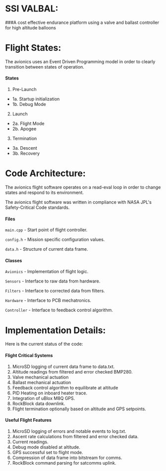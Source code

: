 # SSI VALBAL:
###A cost effective endurance platform using a valve and ballast controller for high altitude balloons

# Flight States:
The avionics uses an Event Driven Programming model in order to clearly transition between states of operation.

#### States
1. Pre-Launch  
 - 1a. Startup initialization
 - 1b. Debug Mode
2. Launch
 - 2a. Flight Mode
 - 2b. Apogee
3. Termination
 - 3a. Descent
 - 3b. Recovery

# Code Architecture:
The avionics flight software operates on a read-eval loop in order to change states and respond to its environment.

The avionics flight software was written in compliance with NASA JPL's  Safety-Critical Code standards.

#### Files
`main.cpp` - Start point of flight controller.

`config.h` - Mission specific configuration values.

`data.h` - Structure of current data frame.

#### Classes
`Avionics` - Implementation of flight logic.

`Sensors` - Interface to raw data from hardware.

`Filters` - Interface to corrected data from filters.

`Hardware` - Interface to PCB mechatronics.

`Controller` - Interface to feedback control algorithm.

# Implementation Details:
Here is the current status of the code:

#### Flight Critical Systems
1. MicroSD logging of current data frame to data.txt.
2. Altitude readings from filtered and error checked BMP280.
3. Valve mechanical actuation
4. Ballast mechanical actuation
5. Feedback control algorithm to equilibrate at altitude
6. PID Heating on inboard heater trace.
7. Integration of uBlox M8Q GPS.
8. RockBlock data downlink.
9. Flight termination optionally based on altitude and GPS setpoints.

#### Useful Flight Features
1. MicroSD logging of errors and notable events to log.txt.
2. Ascent rate calculations from filtered and error checked data.
3. Current readings.
4. Debug mode disabled at altitude.
5. GPS successful set to flight mode.
6. Compression of data frame into bitstream for comms.
7. RockBlock command parsing for satcomms uplink.
